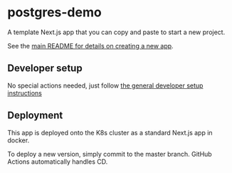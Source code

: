 # postgres-demo

A template Next.js app that you can copy and paste to start a new project.

See the [main README for details on creating a new app](../../README.md#guide-adding-a-new-app).

## Developer setup

No special actions needed, just follow [the general developer setup instructions](../../README.md#developer-setup-instructions)

## Deployment

This app is deployed onto the K8s cluster as a standard Next.js app in docker.

To deploy a new version, simply commit to the master branch. GitHub Actions automatically handles CD.

